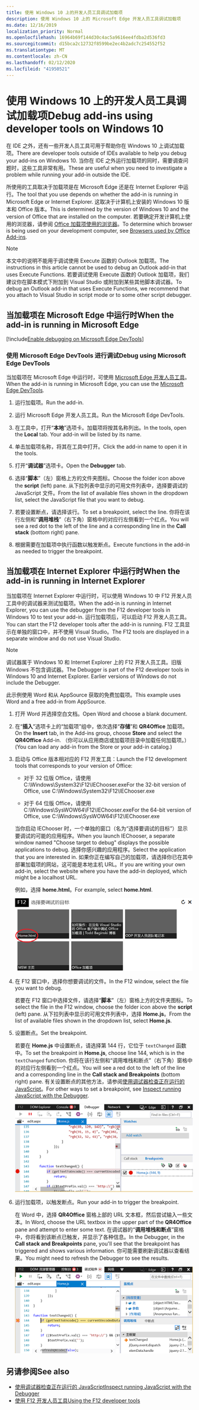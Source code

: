 ```yaml
---
title: 使用 Windows 10 上的开发人员工具调试加载项
description: 使用 Windows 10 上的 Microsoft Edge 开发人员工具调试加载项
ms.date: 12/16/2019
localization_priority: Normal
ms.openlocfilehash: 16964b69f144d30c4ac5a9616ee4fdba2d536fd3
ms.sourcegitcommit: d15bca2c12732f8599be2ec4b2adc7c254552f52
ms.translationtype: MT
ms.contentlocale: zh-CN
ms.lasthandoff: 02/12/2020
ms.locfileid: "41950521"
---
```

# <a name="debug-add-ins-using-developer-tools-on-windows-10"></a><span data-ttu-id="e51bd-103">使用 Windows 10 上的开发人员工具调试加载项</span><span class="sxs-lookup"><span data-stu-id="e51bd-103">Debug add-ins using developer tools on Windows 10</span></span>

<span data-ttu-id="e51bd-104">在 IDE 之外，还有一些开发人员工具可用于帮助你在 Windows 10 上调试加载项。</span><span class="sxs-lookup"><span data-stu-id="e51bd-104">There are developer tools outside of IDEs available to help you debug your add-ins on Windows 10.</span></span> <span data-ttu-id="e51bd-105">当你在 IDE 之外运行加载项的同时，需要调查问题时，这些工具非常有用。</span><span class="sxs-lookup"><span data-stu-id="e51bd-105">These are useful when you need to investigate a problem while running your add-in outside the IDE.</span></span>

<span data-ttu-id="e51bd-106">所使用的工具取决于加载项是在 Microsoft Edge 还是在 Internet Explorer 中运行。</span><span class="sxs-lookup"><span data-stu-id="e51bd-106">The tool that you use depends on whether the add-in is running in Microsoft Edge or Internet Explorer.</span></span> <span data-ttu-id="e51bd-107">这取决于计算机上安装的 Windows 10 版本和 Office 版本。</span><span class="sxs-lookup"><span data-stu-id="e51bd-107">This is determined by the version of Windows 10 and the version of Office that are installed on the computer.</span></span> <span data-ttu-id="e51bd-108">若要确定开发计算机上使用的浏览器，请参阅 [Office 加载项使用的浏览器](../concepts/browsers-used-by-office-web-add-ins.md)。</span><span class="sxs-lookup"><span data-stu-id="e51bd-108">To determine which browser is being used on your development computer, see [Browsers used by Office Add-ins](../concepts/browsers-used-by-office-web-add-ins.md).</span></span>

> [!NOTE]
> <span data-ttu-id="e51bd-109">本文中的说明不能用于调试使用 Execute 函数的 Outlook 加载项。</span><span class="sxs-lookup"><span data-stu-id="e51bd-109">The instructions in this article cannot be used to debug an Outlook add-in that uses Execute Functions.</span></span> <span data-ttu-id="e51bd-110">若要调试使用 Execute 函数的 Outlook 加载项，我们建议你在脚本模式下附加到 Visual Studio 或附加到某些其他脚本调试器。</span><span class="sxs-lookup"><span data-stu-id="e51bd-110">To debug an Outlook add-in that uses Execute Functions, we recommend that you attach to Visual Studio in script mode or to some other script debugger.</span></span>

## <a name="when-the-add-in-is-running-in-microsoft-edge"></a><span data-ttu-id="e51bd-111">当加载项在 Microsoft Edge 中运行时</span><span class="sxs-lookup"><span data-stu-id="e51bd-111">When the add-in is running in Microsoft Edge</span></span>

[!include[Enable debugging on Microsoft Edge DevTools](../includes/enable-debugging-on-edge-devtools.md)]

### <a name="debug-using-microsoft-edge-devtools"></a><span data-ttu-id="e51bd-112">使用 Microsoft Edge DevTools 进行调试</span><span class="sxs-lookup"><span data-stu-id="e51bd-112">Debug using Microsoft Edge DevTools</span></span>

<span data-ttu-id="e51bd-113">当加载项在 Microsoft Edge 中运行时，可使用 [Microsoft Edge 开发人员工具](https://www.microsoft.com/p/microsoft-edge-devtools-preview/9mzbfrmz0mnj?activetab=pivot%3Aoverviewtab)。</span><span class="sxs-lookup"><span data-stu-id="e51bd-113">When the add-in is running in Microsoft Edge, you can use the [Microsoft Edge DevTools](https://www.microsoft.com/p/microsoft-edge-devtools-preview/9mzbfrmz0mnj?activetab=pivot%3Aoverviewtab).</span></span>

1. <span data-ttu-id="e51bd-114">运行加载项。</span><span class="sxs-lookup"><span data-stu-id="e51bd-114">Run the add-in.</span></span>

2. <span data-ttu-id="e51bd-115">运行 Microsoft Edge 开发人员工具。</span><span class="sxs-lookup"><span data-stu-id="e51bd-115">Run the Microsoft Edge DevTools.</span></span>

3. <span data-ttu-id="e51bd-116">在工具中，打开“**本地**”选项卡。加载项将按其名称列出。</span><span class="sxs-lookup"><span data-stu-id="e51bd-116">In the tools, open the **Local** tab. Your add-in will be listed by its name.</span></span>

4. <span data-ttu-id="e51bd-117">单击加载项名称，将其在工具中打开。</span><span class="sxs-lookup"><span data-stu-id="e51bd-117">Click the add-in name to open it in the tools.</span></span>

5. <span data-ttu-id="e51bd-118">打开“**调试器**”选项卡。</span><span class="sxs-lookup"><span data-stu-id="e51bd-118">Open the **Debugger** tab.</span></span> 

6. <span data-ttu-id="e51bd-119">选择“**脚本**”（左）窗格上方的文件夹图标。</span><span class="sxs-lookup"><span data-stu-id="e51bd-119">Choose the folder icon above the **script** (left) pane.</span></span> <span data-ttu-id="e51bd-120">从下拉列表中显示的可用文件列表中，选择要调试的 JavaScript 文件。</span><span class="sxs-lookup"><span data-stu-id="e51bd-120">From the list of available files shown in the dropdown list, select the JavaScript file that you want to debug.</span></span>

7. <span data-ttu-id="e51bd-121">若要设置断点，请选择该行。</span><span class="sxs-lookup"><span data-stu-id="e51bd-121">To set a breakpoint, select the line.</span></span> <span data-ttu-id="e51bd-122">你将在该行左侧和“**调用堆栈**”（右下角）窗格中的对应行左侧看到一个红点。</span><span class="sxs-lookup"><span data-stu-id="e51bd-122">You will see a red dot to the left of the line and a corresponding line in the **Call stack** (bottom right) pane.</span></span>

8. <span data-ttu-id="e51bd-123">根据需要在加载项中执行函数以触发断点。</span><span class="sxs-lookup"><span data-stu-id="e51bd-123">Execute functions in the add-in as needed to trigger the breakpoint.</span></span>

## <a name="when-the-add-in-is-running-in-internet-explorer"></a><span data-ttu-id="e51bd-124">当加载项在 Internet Explorer 中运行时</span><span class="sxs-lookup"><span data-stu-id="e51bd-124">When the add-in is running in Internet Explorer</span></span>

<span data-ttu-id="e51bd-125">当加载项在 Internet Explorer 中运行时，可以使用 Windows 10 中 F12 开发人员工具中的调试器来测试加载项。</span><span class="sxs-lookup"><span data-stu-id="e51bd-125">When the add-in is running in Internet Explorer, you can use the debugger from the F12 developer tools in Windows 10 to test your add-in.</span></span> <span data-ttu-id="e51bd-126">运行加载项后，可以启动 F12 开发人员工具。</span><span class="sxs-lookup"><span data-stu-id="e51bd-126">You can start the F12 developer tools after the add-in is running.</span></span> <span data-ttu-id="e51bd-127">F12 工具显示在单独的窗口中，并不使用 Visual Studio。</span><span class="sxs-lookup"><span data-stu-id="e51bd-127">The F12 tools are displayed in a separate window and do not use Visual Studio.</span></span>

> [!NOTE]
> <span data-ttu-id="e51bd-p107">调试器属于 Windows 10 和 Internet Explorer 上的 F12 开发人员工具。旧版 Windows 不包含调试器。</span><span class="sxs-lookup"><span data-stu-id="e51bd-p107">The Debugger is part of the F12 developer tools in Windows 10 and Internet Explorer. Earlier versions of Windows do not include the Debugger.</span></span> 

<span data-ttu-id="e51bd-130">此示例使用 Word 和从 AppSource 获取的免费加载项。</span><span class="sxs-lookup"><span data-stu-id="e51bd-130">This example uses Word and a free add-in from AppSource.</span></span>

1. <span data-ttu-id="e51bd-131">打开 Word 并选择空白文档。</span><span class="sxs-lookup"><span data-stu-id="e51bd-131">Open Word and choose a blank document.</span></span> 
    
2. <span data-ttu-id="e51bd-132">在“**插入**”选项卡上的“加载项”组中，依次选择“**存储**”和 **QR4Office** 加载项。</span><span class="sxs-lookup"><span data-stu-id="e51bd-132">On the **Insert** tab, in the Add-ins group, choose **Store** and select the **QR4Office** Add-in.</span></span> <span data-ttu-id="e51bd-133">（你可以从应用商店或加载项目录中加载任何加载项。）</span><span class="sxs-lookup"><span data-stu-id="e51bd-133">(You can load any add-in from the Store or your add-in catalog.)</span></span>
    
3. <span data-ttu-id="e51bd-134">启动与 Office 版本相对应的 F12 开发工具：</span><span class="sxs-lookup"><span data-stu-id="e51bd-134">Launch the F12 development tools that corresponds to your version of Office:</span></span>
    
   - <span data-ttu-id="e51bd-135">对于 32 位版 Office，请使用 C:\Windows\System32\F12\IEChooser.exe</span><span class="sxs-lookup"><span data-stu-id="e51bd-135">For the 32-bit version of Office, use C:\Windows\System32\F12\IEChooser.exe</span></span>
    
   - <span data-ttu-id="e51bd-136">对于 64 位版 Office，请使用 C:\Windows\SysWOW64\F12\IEChooser.exe</span><span class="sxs-lookup"><span data-stu-id="e51bd-136">For the 64-bit version of Office, use C:\Windows\SysWOW64\F12\IEChooser.exe</span></span>
    
   <span data-ttu-id="e51bd-137">当你启动 IEChooser 时，一个单独的窗口（名为“选择要调试的目标”）显示要调试的可能的应用程序。</span><span class="sxs-lookup"><span data-stu-id="e51bd-137">When you launch IEChooser, a separate window named "Choose target to debug" displays the possible applications to debug.</span></span> <span data-ttu-id="e51bd-138">选择你感兴趣的应用程序。</span><span class="sxs-lookup"><span data-stu-id="e51bd-138">Select the application that you are interested in.</span></span> <span data-ttu-id="e51bd-139">如果你正在编写自己的加载项，请选择你已在其中部署加载项的网站，这可能是本地主机 URL。</span><span class="sxs-lookup"><span data-stu-id="e51bd-139">If you are writing your own add-in, select the website where you have the add-in deployed, which might be a localhost URL.</span></span> 
    
   <span data-ttu-id="e51bd-140">例如，选择 **home.html**。</span><span class="sxs-lookup"><span data-stu-id="e51bd-140">For example, select **home.html**.</span></span> 
    
   ![IEChooser 屏幕，指向圈出的加载项](../images/choose-target-to-debug.png)

4. <span data-ttu-id="e51bd-142">在 F12 窗口中，选择你想要调试的文件。</span><span class="sxs-lookup"><span data-stu-id="e51bd-142">In the F12 window, select the file you want to debug.</span></span>
    
   <span data-ttu-id="e51bd-143">若要在 F12 窗口中选择文件，请选择“**脚本**”（左）窗格上方的文件夹图标。</span><span class="sxs-lookup"><span data-stu-id="e51bd-143">To select the file in the F12 window, choose the folder icon above the **script** (left) pane.</span></span> <span data-ttu-id="e51bd-144">从下拉列表中显示的可用文件列表中，选择 **Home.js**。</span><span class="sxs-lookup"><span data-stu-id="e51bd-144">From the list of available files shown in the dropdown list, select **Home.js**.</span></span>
    
5. <span data-ttu-id="e51bd-145">设置断点。</span><span class="sxs-lookup"><span data-stu-id="e51bd-145">Set the breakpoint.</span></span>
    
   <span data-ttu-id="e51bd-146">若要在 **Home.js** 中设置断点，请选择第 144 行，它位于 `textChanged` 函数中。</span><span class="sxs-lookup"><span data-stu-id="e51bd-146">To set the breakpoint in **Home.js**, choose line 144, which is in the  `textChanged` function.</span></span> <span data-ttu-id="e51bd-147">你将在该行左侧和“调用堆栈和断点”（右下角）窗格中的对应行左侧看到一个红点。</span><span class="sxs-lookup"><span data-stu-id="e51bd-147">You will see a red dot to the left of the line and a corresponding line in the **Call stack and Breakpoints** (bottom right) pane.</span></span> <span data-ttu-id="e51bd-148">有关设置断点的其他方法，请参阅[使用调试器检查正在运行的 JavaScript](/previous-versions/windows/internet-explorer/ie-developer/samples/dn255007(v=vs.85))。</span><span class="sxs-lookup"><span data-stu-id="e51bd-148">For other ways to set a breakpoint, see [Inspect running JavaScript with the Debugger](/previous-versions/windows/internet-explorer/ie-developer/samples/dn255007(v=vs.85)).</span></span> 
    
   ![断点位于 home.js 文件中的调试程序](../images/debugger-home-js-02.png)

6. <span data-ttu-id="e51bd-150">运行加载项，以触发断点。</span><span class="sxs-lookup"><span data-stu-id="e51bd-150">Run your add-in to trigger the breakpoint.</span></span>
    
   <span data-ttu-id="e51bd-151">在 Word 中，选择 **QR4Office** 窗格上部的 URL 文本框，然后尝试输入一些文本。</span><span class="sxs-lookup"><span data-stu-id="e51bd-151">In Word, choose the URL textbox in the upper part of the **QR4Office** pane and attempt to enter some text.</span></span> <span data-ttu-id="e51bd-152">在调试器的“**调用堆栈和断点**”窗格中，你将看到该断点已触发，并显示了各种信息。</span><span class="sxs-lookup"><span data-stu-id="e51bd-152">In the Debugger, in the **Call stack and Breakpoints** pane, you'll see that the breakpoint has triggered and shows various information.</span></span> <span data-ttu-id="e51bd-153">你可能需要刷新调试器以查看结果。</span><span class="sxs-lookup"><span data-stu-id="e51bd-153">You might need to refresh the Debugger to see the results.</span></span>
    
   ![调试器，包含已触发的断点生成的结果](../images/debugger-home-js-01.png)


## <a name="see-also"></a><span data-ttu-id="e51bd-155">另请参阅</span><span class="sxs-lookup"><span data-stu-id="e51bd-155">See also</span></span>

- <span data-ttu-id="e51bd-156">[使用调试器检查正在运行的 JavaScript](/previous-versions/windows/internet-explorer/ie-developer/samples/dn255007(v=vs.85))</span><span class="sxs-lookup"><span data-stu-id="e51bd-156">[Inspect running JavaScript with the Debugger](/previous-versions/windows/internet-explorer/ie-developer/samples/dn255007(v=vs.85))</span></span>
- <span data-ttu-id="e51bd-157">[使用 F12 开发人员工具](/previous-versions/windows/internet-explorer/ie-developer/samples/bg182326(v=vs.85))</span><span class="sxs-lookup"><span data-stu-id="e51bd-157">[Using the F12 developer tools](/previous-versions/windows/internet-explorer/ie-developer/samples/bg182326(v=vs.85))</span></span>
